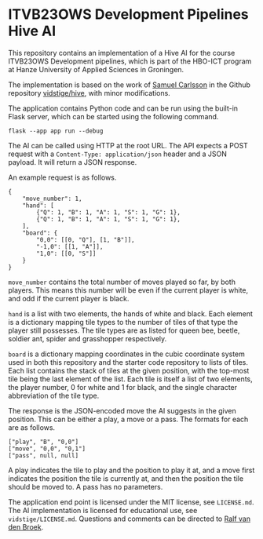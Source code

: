 # ITVB23OWS Development Pipelines Hive AI

This repository contains an implementation of a Hive AI for the course ITVB23OWS Development
pipelines, which is part of the HBO-ICT program at Hanze University of Applied Sciences in
Groningen.

The implementation is based on the work of [Samuel Carlsson](https://github.com/vidstige) in the
Github repository [vidstige/hive](https://github.com/vidstige/hive), with minor modifications.

The application contains Python code and can be run using the built-in Flask server, which can
be started using the following command.

```
flask --app app run --debug
```

The AI can be called using HTTP at the root URL. The API expects a POST request with
a `Content-Type: application/json` header and a JSON payload. It will return a JSON response.

An example request is as follows.

```
{
    "move_number": 1,
    "hand": [
        {"Q": 1, "B": 1, "A": 1, "S": 1, "G": 1},
        {"Q": 1, "B": 1, "A": 1, "S": 1, "G": 1},
    ],
    "board": {
        "0,0": [[0, "Q"], [1, "B"]],
        "-1,0": [[1, "A"]],
        "1,0": [[0, "S"]]
    }
}
```

`move_number` contains the total number of moves played so far, by both players. This means
this number will be even if the current player is white, and odd if the current player is black.

`hand` is a list with two elements, the hands of white and black. Each element is a dictionary
mapping tile types to the number of tiles of that type the player still possesses.
The tile types are as listed for queen bee, beetle, soldier ant, spider and grasshopper
respectively.

`board` is a dictionary mapping coordinates in the cubic coordinate system used in both this
repository and the starter code repository to lists of tiles. Each list contains the stack of
tiles at the given position, with the top-most tile being the last element of the list. Each tile
is itself a list of two elements, the player number, 0 for white and 1 for black, and the single
character abbreviation of the tile type.

The response is the JSON-encoded move the AI suggests in the given position. This can be either a
play, a move or a pass. The formats for each are as follows.

```
["play", "B", "0,0"]
["move", "0,0", "0,1"]
["pass", null, null]
```

A play indicates the tile to play and the position to play it at, and a move first indicates the
position the tile is currently at, and then the position the tile should be moved to. A pass has
no parameters.

The application end point is licensed under the MIT license, see `LICENSE.md`. The AI
implementation is licensed for educational use, see `vidstige/LICENSE.md`. Questions
and comments can be directed to [Ralf van den Broek](https://github.com/ralfvandenbroek).
